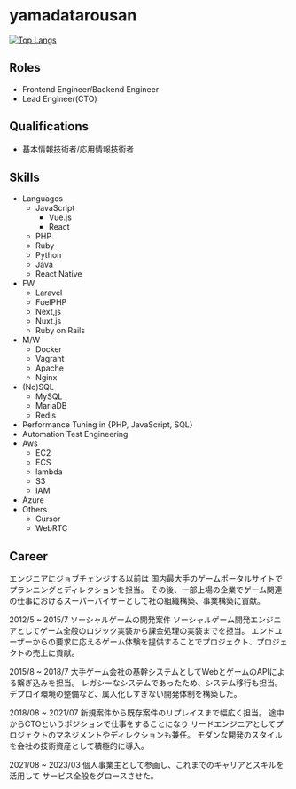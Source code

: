 # yamadatarousan
  
[![Top Langs](https://github-readme-stats.vercel.app/api/top-langs/?username=yamadatarousan)](https://github.com/anuraghazra/github-readme-stats)

## Roles

- Frontend Engineer/Backend Engineer
- Lead Engineer(CTO)

## Qualifications

- 基本情報技術者/応用情報技術者

## Skills

- Languages
  - JavaScript
    - Vue.js
    - React
  - PHP
  - Ruby
  - Python
  - Java
  - React Native
- FW
  - Laravel
  - FuelPHP
  - Next,js
  - Nuxt.js
  - Ruby on Rails
- M/W
  - Docker
  - Vagrant
  - Apache
  - Nginx
- (No)SQL
  - MySQL
  - MariaDB
  - Redis
- Performance Tuning in {PHP, JavaScript, SQL}
- Automation Test Engineering
- Aws
  - EC2
  - ECS
  - lambda
  - S3
  - IAM
- Azure
- Others
  - Cursor
  - WebRTC

## Career

エンジニアにジョブチェンジする以前は
国内最大手のゲームポータルサイトでプランニングとディレクションを担当。
その後、一部上場の企業でゲーム関連の仕事におけるスーパーバイザーとして社の組織構築、事業構築に貢献。

2012/5 ~ 2015/7 ソーシャルゲームの開発案件
ソーシャルゲーム開発エンジニアとしてゲーム全般のロジック実装から課金処理の実装までを担当。
エンドユーザーからの要求に応えるゲーム体験を提供することでプロジェクト、プロジェクトの売上に貢献。

2015/8 ~ 2018/7
大手ゲーム会社の基幹システムとしてWebとゲームのAPIによる繋ぎ込みを担当。
レガシーなシステムであったため、システム移行も担当。
デプロイ環境の整備など、属人化しすぎない開発体制を構築した。

2018/08 ~ 2021/07
新規案件から既存案件のリプレイスまで幅広く担当。
途中からCTOというポジションで仕事をすることになり
リードエンジニアとしてプロジェクトのマネジメントやディレクションも兼任。
モダンな開発のスタイルを会社の技術資産として積極的に導入。

2021/08 ~ 2023/03
個人事業主として参画し、これまでのキャリアとスキルを活用して
サービス全般をグロースさせた。
